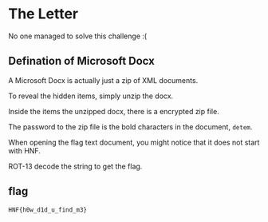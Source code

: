 # The Letter

No one managed to solve this challenge :(

## Defination of Microsoft Docx

A Microsoft Docx is actually just a zip of XML documents.

To reveal the hidden items, simply unzip the docx.

Inside the items the unzipped docx, there is a encrypted zip file.

The password to the zip file is the bold characters in the document, `detem`.

When opening the flag text document, you might notice that it does not start with HNF.

ROT-13 decode the string to get the flag.

## flag

`HNF{h0w_d1d_u_find_m3}`

